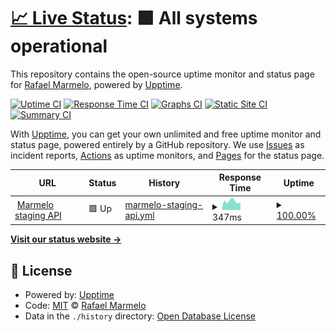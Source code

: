 # [📈 Live Status](https://marmelo.github.io/upptime): <!--live status--> **🟩 All systems operational**

This repository contains the open-source uptime monitor and status page for [Rafael Marmelo](https://humanready.io), powered by [Upptime](https://github.com/upptime/upptime).

[![Uptime CI](https://github.com/marmelo/upptime/workflows/Uptime%20CI/badge.svg)](https://github.com/marmelo/upptime/actions?query=workflow%3A%22Uptime+CI%22)
[![Response Time CI](https://github.com/marmelo/upptime/workflows/Response%20Time%20CI/badge.svg)](https://github.com/marmelo/upptime/actions?query=workflow%3A%22Response+Time+CI%22)
[![Graphs CI](https://github.com/marmelo/upptime/workflows/Graphs%20CI/badge.svg)](https://github.com/marmelo/upptime/actions?query=workflow%3A%22Graphs+CI%22)
[![Static Site CI](https://github.com/marmelo/upptime/workflows/Static%20Site%20CI/badge.svg)](https://github.com/marmelo/upptime/actions?query=workflow%3A%22Static+Site+CI%22)
[![Summary CI](https://github.com/marmelo/upptime/workflows/Summary%20CI/badge.svg)](https://github.com/marmelo/upptime/actions?query=workflow%3A%22Summary+CI%22)

With [Upptime](https://upptime.js.org), you can get your own unlimited and free uptime monitor and status page, powered entirely by a GitHub repository. We use [Issues](https://github.com/marmelo/upptime/issues) as incident reports, [Actions](https://github.com/marmelo/upptime/actions) as uptime monitors, and [Pages](https://marmelo.github.io/upptime) for the status page.

<!--start: status pages-->
<!-- This summary is generated by Upptime (https://github.com/upptime/upptime) -->
<!-- Do not edit this manually, your changes will be overwritten -->
<!-- prettier-ignore -->
| URL | Status | History | Response Time | Uptime |
| --- | ------ | ------- | ------------- | ------ |
| <img alt="" src="https://icons.duckduckgo.com/ip3/staging-api.marmelo.app.ico" height="13"> [Marmelo staging API](https://staging-api.marmelo.app/api/faq) | 🟩 Up | [marmelo-staging-api.yml](https://github.com/marmelo-app/marmelo-upttime/commits/HEAD/history/marmelo-staging-api.yml) | <details><summary><img alt="Response time graph" src="./graphs/marmelo-staging-api/response-time-week.png" height="20"> 347ms</summary><br><a href="https://marmelo.github.io/upptime/history/marmelo-staging-api"><img alt="Response time 347" src="https://img.shields.io/endpoint?url=https%3A%2F%2Fraw.githubusercontent.com%2Fmarmelo-app%2Fmarmelo-upttime%2FHEAD%2Fapi%2Fmarmelo-staging-api%2Fresponse-time.json"></a><br><a href="https://marmelo.github.io/upptime/history/marmelo-staging-api"><img alt="24-hour response time 347" src="https://img.shields.io/endpoint?url=https%3A%2F%2Fraw.githubusercontent.com%2Fmarmelo-app%2Fmarmelo-upttime%2FHEAD%2Fapi%2Fmarmelo-staging-api%2Fresponse-time-day.json"></a><br><a href="https://marmelo.github.io/upptime/history/marmelo-staging-api"><img alt="7-day response time 347" src="https://img.shields.io/endpoint?url=https%3A%2F%2Fraw.githubusercontent.com%2Fmarmelo-app%2Fmarmelo-upttime%2FHEAD%2Fapi%2Fmarmelo-staging-api%2Fresponse-time-week.json"></a><br><a href="https://marmelo.github.io/upptime/history/marmelo-staging-api"><img alt="30-day response time 347" src="https://img.shields.io/endpoint?url=https%3A%2F%2Fraw.githubusercontent.com%2Fmarmelo-app%2Fmarmelo-upttime%2FHEAD%2Fapi%2Fmarmelo-staging-api%2Fresponse-time-month.json"></a><br><a href="https://marmelo.github.io/upptime/history/marmelo-staging-api"><img alt="1-year response time 347" src="https://img.shields.io/endpoint?url=https%3A%2F%2Fraw.githubusercontent.com%2Fmarmelo-app%2Fmarmelo-upttime%2FHEAD%2Fapi%2Fmarmelo-staging-api%2Fresponse-time-year.json"></a></details> | <details><summary><a href="https://marmelo.github.io/upptime/history/marmelo-staging-api">100.00%</a></summary><a href="https://marmelo.github.io/upptime/history/marmelo-staging-api"><img alt="All-time uptime 100.00%" src="https://img.shields.io/endpoint?url=https%3A%2F%2Fraw.githubusercontent.com%2Fmarmelo-app%2Fmarmelo-upttime%2FHEAD%2Fapi%2Fmarmelo-staging-api%2Fuptime.json"></a><br><a href="https://marmelo.github.io/upptime/history/marmelo-staging-api"><img alt="24-hour uptime 100.00%" src="https://img.shields.io/endpoint?url=https%3A%2F%2Fraw.githubusercontent.com%2Fmarmelo-app%2Fmarmelo-upttime%2FHEAD%2Fapi%2Fmarmelo-staging-api%2Fuptime-day.json"></a><br><a href="https://marmelo.github.io/upptime/history/marmelo-staging-api"><img alt="7-day uptime 100.00%" src="https://img.shields.io/endpoint?url=https%3A%2F%2Fraw.githubusercontent.com%2Fmarmelo-app%2Fmarmelo-upttime%2FHEAD%2Fapi%2Fmarmelo-staging-api%2Fuptime-week.json"></a><br><a href="https://marmelo.github.io/upptime/history/marmelo-staging-api"><img alt="30-day uptime 100.00%" src="https://img.shields.io/endpoint?url=https%3A%2F%2Fraw.githubusercontent.com%2Fmarmelo-app%2Fmarmelo-upttime%2FHEAD%2Fapi%2Fmarmelo-staging-api%2Fuptime-month.json"></a><br><a href="https://marmelo.github.io/upptime/history/marmelo-staging-api"><img alt="1-year uptime 100.00%" src="https://img.shields.io/endpoint?url=https%3A%2F%2Fraw.githubusercontent.com%2Fmarmelo-app%2Fmarmelo-upttime%2FHEAD%2Fapi%2Fmarmelo-staging-api%2Fuptime-year.json"></a></details>

<!--end: status pages-->

[**Visit our status website →**](https://marmelo.github.io/upptime)

## 📄 License

- Powered by: [Upptime](https://github.com/upptime/upptime)
- Code: [MIT](./LICENSE) © [Rafael Marmelo](https://humanready.io)
- Data in the `./history` directory: [Open Database License](https://opendatacommons.org/licenses/odbl/1-0/)
